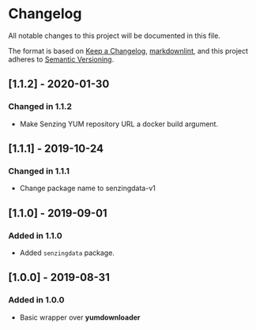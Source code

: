 # Changelog

All notable changes to this project will be documented in this file.

The format is based on [Keep a Changelog](https://keepachangelog.com/en/1.0.0/),
[markdownlint](https://dlaa.me/markdownlint/),
and this project adheres to [Semantic Versioning](https://semver.org/spec/v2.0.0.html).

## [1.1.2] - 2020-01-30

### Changed in 1.1.2

- Make Senzing YUM repository URL a docker build argument.

## [1.1.1] - 2019-10-24

### Changed in 1.1.1

- Change package name to senzingdata-v1

## [1.1.0] - 2019-09-01

### Added in 1.1.0

- Added `senzingdata` package.

## [1.0.0] - 2019-08-31

### Added in 1.0.0

- Basic wrapper over **yumdownloader**
